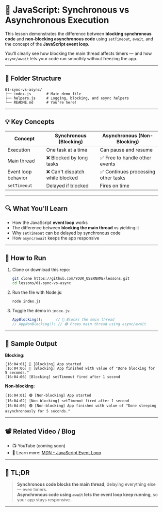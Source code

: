 # 🔁 JavaScript: Synchronous vs Asynchronous Execution

This lesson demonstrates the difference between **blocking synchronous code** and **non-blocking asynchronous code** using `setTimeout`, `await`, and the concept of the **JavaScript event loop**.

You'll clearly see how blocking the main thread affects timers — and how `async/await` lets your code run smoothly without freezing the app.

---

## 📂 Folder Structure

```
01-sync-vs-async/
├── index.js       # Main demo file
├── helpers.js     # Logging, blocking, and async helpers
└── README.md      # You're here!
```

---

## 💡 Key Concepts

| Concept             | Synchronous (Blocking)              | Asynchronous (Non-Blocking)         |
|---------------------|-------------------------------------|--------------------------------------|
| Execution           | One task at a time                  | Can pause and resume                 |
| Main thread         | ❌ Blocked by long tasks             | ✅ Free to handle other events       |
| Event loop behavior | ❌ Can't dispatch while blocked      | ✅ Continues processing other tasks  |
| `setTimeout`        | Delayed if blocked                  | Fires on time                        |

---

## 🔍 What You'll Learn

- How the JavaScript **event loop** works
- The difference between **blocking the main thread** vs yielding it
- Why `setTimeout` can be delayed by synchronous code
- How `async/await` keeps the app responsive

---

## 🚀 How to Run

1. Clone or download this repo:
   ```bash
   git clone https://github.com/YOUR_USERNAME/lessons.git
   cd lessons/01-sync-vs-async
   ```

2. Run the file with Node.js:
   ```bash
   node index.js
   ```

3. Toggle the demo in `index.js`:
   ```js
   AppBlocking();      // 🔴 Blocks the main thread
   // AppNonBlocking(); // 🟢 Frees main thread using async/await
   ```

---

## 🧪 Sample Output

**Blocking:**
```
[16:04:01] 🔴 [Blocking] App started
[16:04:06] 🔴 [Blocking] App finished with value of "Done blocking for 5 seconds."
[16:04:06] [Blocking] setTimeout fired after 1 second
```

**Non-blocking:**
```
[16:04:01] 🟢 [Non-blocking] App started
[16:04:02] [Non-blocking] setTimeout fired after 1 second
[16:04:06] 🟢 [Non-blocking] App finished with value of "Done sleeping asynchronously for 5 seconds."
```

---

## 📽️ Related Video / Blog

- 📺 YouTube (coming soon)
- 📖 Learn more: [MDN - JavaScript Event Loop](https://developer.mozilla.org/en-US/docs/Web/JavaScript/EventLoop)

---

## 🧵 TL;DR

> **Synchronous code blocks the main thread**, delaying everything else — even timers.  
> **Asynchronous code using `await` lets the event loop keep running**, so your app stays responsive.

---
